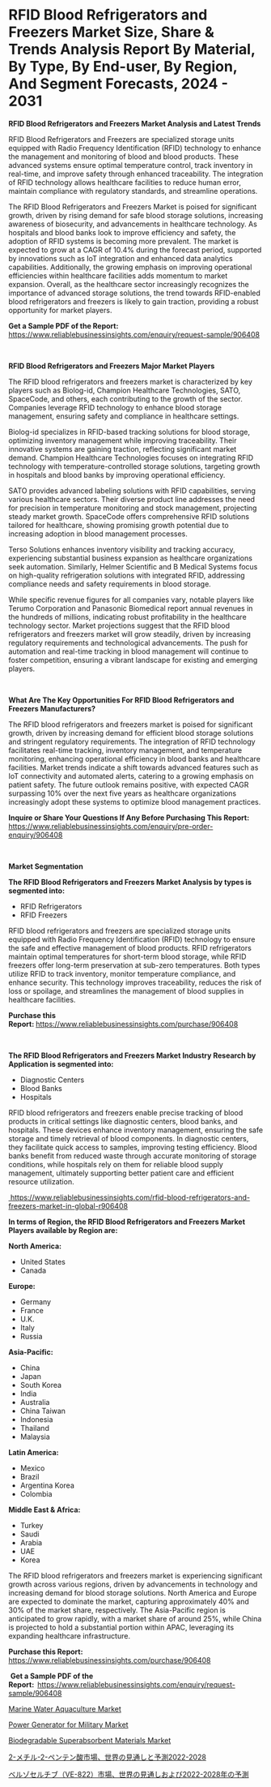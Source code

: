 <p><h1>RFID Blood Refrigerators and Freezers Market Size, Share & Trends Analysis Report By Material, By Type, By End-user, By Region, And Segment Forecasts, 2024 - 2031</h1></p><p><strong>RFID Blood Refrigerators and Freezers Market Analysis and Latest Trends</strong></p>
<p><p>RFID Blood Refrigerators and Freezers are specialized storage units equipped with Radio Frequency Identification (RFID) technology to enhance the management and monitoring of blood and blood products. These advanced systems ensure optimal temperature control, track inventory in real-time, and improve safety through enhanced traceability. The integration of RFID technology allows healthcare facilities to reduce human error, maintain compliance with regulatory standards, and streamline operations.</p><p>The RFID Blood Refrigerators and Freezers Market is poised for significant growth, driven by rising demand for safe blood storage solutions, increasing awareness of biosecurity, and advancements in healthcare technology. As hospitals and blood banks look to improve efficiency and safety, the adoption of RFID systems is becoming more prevalent. The market is expected to grow at a CAGR of 10.4% during the forecast period, supported by innovations such as IoT integration and enhanced data analytics capabilities. Additionally, the growing emphasis on improving operational efficiencies within healthcare facilities adds momentum to market expansion. Overall, as the healthcare sector increasingly recognizes the importance of advanced storage solutions, the trend towards RFID-enabled blood refrigerators and freezers is likely to gain traction, providing a robust opportunity for market players.</p></p>
<p><strong>Get a Sample PDF of the Report:&nbsp;</strong> <a href="https://www.reliablebusinessinsights.com/enquiry/request-sample/906408">https://www.reliablebusinessinsights.com/enquiry/request-sample/906408</a></p>
<p>&nbsp;</p>
<p><strong>RFID Blood Refrigerators and Freezers Major Market Players</strong></p>
<p><p>The RFID blood refrigerators and freezers market is characterized by key players such as Biolog-id, Champion Healthcare Technologies, SATO, SpaceCode, and others, each contributing to the growth of the sector. Companies leverage RFID technology to enhance blood storage management, ensuring safety and compliance in healthcare settings.</p><p>Biolog-id specializes in RFID-based tracking solutions for blood storage, optimizing inventory management while improving traceability. Their innovative systems are gaining traction, reflecting significant market demand. Champion Healthcare Technologies focuses on integrating RFID technology with temperature-controlled storage solutions, targeting growth in hospitals and blood banks by improving operational efficiency.</p><p>SATO provides advanced labeling solutions with RFID capabilities, serving various healthcare sectors. Their diverse product line addresses the need for precision in temperature monitoring and stock management, projecting steady market growth. SpaceCode offers comprehensive RFID solutions tailored for healthcare, showing promising growth potential due to increasing adoption in blood management processes.</p><p>Terso Solutions enhances inventory visibility and tracking accuracy, experiencing substantial business expansion as healthcare organizations seek automation. Similarly, Helmer Scientific and B Medical Systems focus on high-quality refrigeration solutions with integrated RFID, addressing compliance needs and safety requirements in blood storage.</p><p>While specific revenue figures for all companies vary, notable players like Terumo Corporation and Panasonic Biomedical report annual revenues in the hundreds of millions, indicating robust profitability in the healthcare technology sector. Market projections suggest that the RFID blood refrigerators and freezers market will grow steadily, driven by increasing regulatory requirements and technological advancements. The push for automation and real-time tracking in blood management will continue to foster competition, ensuring a vibrant landscape for existing and emerging players.</p></p>
<p>&nbsp;</p>
<p><strong>What Are The Key Opportunities For RFID Blood Refrigerators and Freezers Manufacturers?</strong></p>
<p><p>The RFID blood refrigerators and freezers market is poised for significant growth, driven by increasing demand for efficient blood storage solutions and stringent regulatory requirements. The integration of RFID technology facilitates real-time tracking, inventory management, and temperature monitoring, enhancing operational efficiency in blood banks and healthcare facilities. Market trends indicate a shift towards advanced features such as IoT connectivity and automated alerts, catering to a growing emphasis on patient safety. The future outlook remains positive, with expected CAGR surpassing 10% over the next five years as healthcare organizations increasingly adopt these systems to optimize blood management practices.</p></p>
<p><strong>Inquire or Share Your Questions If Any Before Purchasing This Report:</strong> <a href="https://www.reliablebusinessinsights.com/enquiry/pre-order-enquiry/906408">https://www.reliablebusinessinsights.com/enquiry/pre-order-enquiry/906408</a></p>
<p>&nbsp;</p>
<p><strong>Market Segmentation</strong></p>
<p><strong>The RFID Blood Refrigerators and Freezers Market Analysis by types is segmented into:</strong></p>
<p><ul><li>RFID Refrigerators</li><li>RFID Freezers</li></ul></p>
<p><p>RFID blood refrigerators and freezers are specialized storage units equipped with Radio Frequency Identification (RFID) technology to ensure the safe and effective management of blood products. RFID refrigerators maintain optimal temperatures for short-term blood storage, while RFID freezers offer long-term preservation at sub-zero temperatures. Both types utilize RFID to track inventory, monitor temperature compliance, and enhance security. This technology improves traceability, reduces the risk of loss or spoilage, and streamlines the management of blood supplies in healthcare facilities.</p></p>
<p><strong>Purchase this Report:&nbsp;</strong><a href="https://www.reliablebusinessinsights.com/purchase/906408">https://www.reliablebusinessinsights.com/purchase/906408</a></p>
<p>&nbsp;</p>
<p><strong>The RFID Blood Refrigerators and Freezers Market Industry Research by Application is segmented into:</strong></p>
<p><ul><li>Diagnostic Centers</li><li>Blood Banks</li><li>Hospitals</li></ul></p>
<p><p>RFID blood refrigerators and freezers enable precise tracking of blood products in critical settings like diagnostic centers, blood banks, and hospitals. These devices enhance inventory management, ensuring the safe storage and timely retrieval of blood components. In diagnostic centers, they facilitate quick access to samples, improving testing efficiency. Blood banks benefit from reduced waste through accurate monitoring of storage conditions, while hospitals rely on them for reliable blood supply management, ultimately supporting better patient care and efficient resource utilization.</p></p>
<p><a href="https://www.reliablebusinessinsights.com/rfid-blood-refrigerators-and-freezers-market-in-global-r906408">&nbsp;https://www.reliablebusinessinsights.com/rfid-blood-refrigerators-and-freezers-market-in-global-r906408</a></p>
<p><strong>In terms of Region, the RFID Blood Refrigerators and Freezers Market Players available by Region are:</strong></p>
<p>
    <p> <strong> North America: </strong>
        <ul>
            <li>United States</li>
            <li>Canada</li>
        </ul>
        </p> 
    <p> <strong> Europe: </strong>
        <ul>
            <li>Germany</li>
            <li>France</li>
            <li>U.K.</li>
            <li>Italy</li>
            <li>Russia</li>
        </ul>
        </p> 
    <p> <strong> Asia-Pacific: </strong>
        <ul>
            <li>China</li>
            <li>Japan</li>
            <li>South Korea</li>
            <li>India</li>
            <li>Australia</li>
            <li>China Taiwan</li>
            <li>Indonesia</li>
            <li>Thailand</li>
            <li>Malaysia</li>
        </ul>
        </p> 
    <p> <strong> Latin America: </strong>
        <ul>
            <li>Mexico</li>
            <li>Brazil</li>
            <li>Argentina Korea</li>
            <li>Colombia</li>
        </ul>
        </p> 
    <p> <strong> Middle East & Africa: </strong>
        <ul>
            <li>Turkey</li>
            <li>Saudi</li>
            <li>Arabia</li>
            <li>UAE</li>
            <li>Korea</li>
        </ul>
    </p>
    </p>
<p><p>The RFID blood refrigerators and freezers market is experiencing significant growth across various regions, driven by advancements in technology and increasing demand for blood storage solutions. North America and Europe are expected to dominate the market, capturing approximately 40% and 30% of the market share, respectively. The Asia-Pacific region is anticipated to grow rapidly, with a market share of around 25%, while China is projected to hold a substantial portion within APAC, leveraging its expanding healthcare infrastructure.</p></p>
<p><strong>Purchase this Report: </strong><a href="https://www.reliablebusinessinsights.com/purchase/906408">https://www.reliablebusinessinsights.com/purchase/906408</a></p>
<p>&nbsp;<strong>Get a Sample PDF of the Report:&nbsp;&nbsp;</strong><a href="https://www.reliablebusinessinsights.com/enquiry/request-sample/906408">https://www.reliablebusinessinsights.com/enquiry/request-sample/906408</a></p>
<p><strong></strong></p>
<p><p><a href="https://medium.com/@jhydehele7/marine-water-aquaculture-market-a-global-and-regional-analysis-focus-on-region-country-level-ce597a745d1a">Marine Water Aquaculture Market</a></p><p><a href="https://www.linkedin.com/pulse/power-generator-military-market-evolution-global-trends-ksgse?trackingId=jaSM7%2Fs2Qb%2BIkltrKHJyXQ%3D%3D">Power Generator for Military Market</a></p><p><a href="https://issuu.com/reportprime-2/docs/biodegradable-superabsorbent-materi_3229199e79be1b">Biodegradable Superabsorbent Materials Market</a></p><p><a href="https://medium.com/@oswaldheman9gu/2-%E3%83%A1%E3%83%81%E3%83%AB-2-%E3%83%9A%E3%83%B3%E3%83%86%E3%83%B3%E9%85%B8%E5%B8%82%E5%A0%B4-%E3%82%B0%E3%83%AD%E3%83%BC%E3%83%90%E3%83%AB%E5%B1%95%E6%9C%9B%E3%81%A82022-2028%E5%B9%B4%E3%81%AE%E4%BA%88%E6%B8%AC-%E5%B8%82%E5%A0%B4%E8%AA%BF%E6%9F%BB%E5%A0%B1%E5%91%8A%E6%9B%B8%E3%81%AB%E3%81%AF-2024%E5%B9%B4%E3%81%8B%E3%82%892031%E5%B9%B4%E3%81%BE%E3%81%A7%E3%81%AE5-3-%E3%81%AEcagr%E3%81%A7%E4%BA%88%E6%B8%AC%E3%81%95%E3%82%8C%E3%82%8B%E5%B8%82%E5%A0%B4%E8%A6%8F%E6%A8%A1-%E3%82%B7%E3%82%A7%E3%82%A2-%E6%88%90%E9%95%B7%E7%8E%87%E3%81%AB%E9%96%A2%E3%81%99%E3%82%8B%E5%88%86%E6%9E%90%E3%81%8C%E5%90%AB%E3%81%BE%E3%82%8C-c5c8eff96a33">2-メチル-2-ペンテン酸市場、世界の見通しと予測2022-2028</a></p><p><a href="https://medium.com/@oswaldheman9gu/berzosertib-ve-822-market-global-outlook-and-forecast-2022-2028-market-%E3%81%AF-%E3%82%B3%E3%82%B9%E3%83%88%E7%AE%A1%E7%90%86%E3%81%A8%E5%8A%B9%E7%8E%87%E5%90%91%E4%B8%8A%E3%82%92%E5%84%AA%E5%85%88%E3%81%97%E3%81%BE%E3%81%99-2c5bb5b3d64d">ベルゾセルチブ（VE-822）市場、世界の見通しおよび2022-2028年の予測</a></p></p>